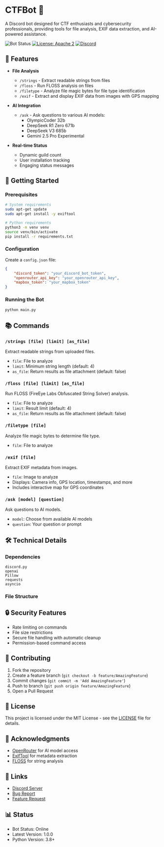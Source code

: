 # CTFBot 🤖

A Discord bot designed for CTF enthusiasts and cybersecurity professionals, providing tools for file analysis, EXIF data extraction, and AI-powered assistance.

![Bot Status](https://img.shields.io/badge/status-active-success.svg)
[![License: Apache 2](https://img.shields.io/badge/license-Apache%202.0-blue.svg)](https://opensource.org/licenses/MIT)
[![Discord](https://img.shields.io/badge/Discord-Join%20Server-7289DA)](https://discord.gg/U9dUVNe6ph)

## 🎯 Features

- **File Analysis**
  - `/strings` - Extract readable strings from files
  - `/floss` - Run FLOSS analysis on files
  - `/filetype` - Analyze file magic bytes for file type identification
  - `/exif` - Extract and display EXIF data from images with GPS mapping

- **AI Integration**
  - `/ask` - Ask questions to various AI models:
    - OlympicCoder 32b
    - DeepSeek R1 Zero 671b
    - DeepSeek V3 685b
    - Gemini 2.5 Pro Experimental

- **Real-time Status**
  - Dynamic guild count
  - User installation tracking
  - Engaging status messages

## 🚀 Getting Started

### Prerequisites

```bash
# System requirements
sudo apt-get update
sudo apt-get install -y exiftool

# Python requirements
python3 -m venv venv
source venv/bin/activate
pip install -r requirements.txt
```

### Configuration

Create a `config.json` file:

```json
{
    "discord_token": "your_discord_bot_token",
    "openrouter_api_key": "your_openrouter_api_key",
    "mapbox_token": "your_mapbox_token"
}
```

### Running the Bot

```bash
python main.py
```

## 📚 Commands

### `/strings [file] [limit] [as_file]`
Extract readable strings from uploaded files.
- `file`: File to analyze
- `limit`: Minimum string length (default: 4)
- `as_file`: Return results as file attachment (default: false)

### `/floss [file] [limit] [as_file]`
Run FLOSS (FireEye Labs Obfuscated String Solver) analysis.
- `file`: File to analyze
- `limit`: Result limit (default: 4)
- `as_file`: Return results as file attachment (default: false)

### `/filetype [file]`
Analyze file magic bytes to determine file type.
- `file`: File to analyze

### `/exif [file]`
Extract EXIF metadata from images.
- `file`: Image to analyze
- Displays: Camera info, GPS location, timestamps, and more
- Includes interactive map for GPS coordinates

### `/ask [model] [question]`
Ask questions to AI models.
- `model`: Choose from available AI models
- `question`: Your question or prompt

## 🛠️ Technical Details

### Dependencies

```plaintext
discord.py
openai
Pillow
requests
asyncio
```

### File Structure

## 🔒 Security Features

- Rate limiting on commands
- File size restrictions
- Secure file handling with automatic cleanup
- Permission-based command access

## 🤝 Contributing

1. Fork the repository
2. Create a feature branch (`git checkout -b feature/AmazingFeature`)
3. Commit changes (`git commit -m 'Add AmazingFeature'`)
4. Push to branch (`git push origin feature/AmazingFeature`)
5. Open a Pull Request

## 📝 License

This project is licensed under the MIT License - see the [LICENSE](LICENSE) file for details.

## 🙏 Acknowledgments

- [OpenRouter](https://openrouter.ai/) for AI model access
- [ExifTool](https://exiftool.org/) for metadata extraction
- [FLOSS](https://github.com/fireeye/flare-floss) for string analysis

## 🔗 Links

- [Discord Server](https://discord.gg/U9dUVNe6ph)
- [Bug Report](https://github.com/yourusername/ctfbot/issues)
- [Feature Request](https://github.com/yourusername/ctfbot/issues)

## 📊 Status

- Bot Status: Online
- Latest Version: 1.0.0
- Python Version: 3.8+